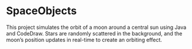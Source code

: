 # SpaceObjects
This project simulates the orbit of a moon around a central sun using Java and CodeDraw. Stars are randomly scattered in the background, and the moon’s position updates in real-time to create an orbiting effect.
